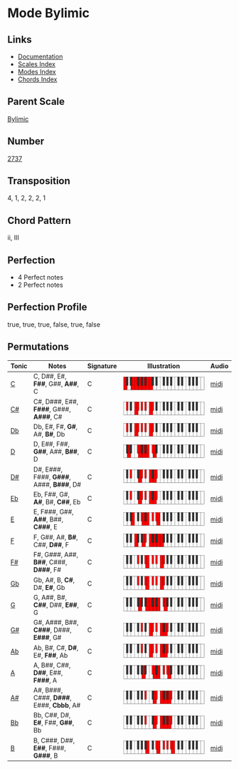# Mode Bylimic

## Links

- [Documentation](README.md)
- [Scales Index](Scales.md)
- [Modes Index](Modes.md)
- [Chords Index](Chords.md)

## Parent Scale

[Bylimic](ScaleBylimic.md)

## Number

[2737](https://ianring.com/musictheory/scales/2737)

## Transposition

4, 1, 2, 2, 2, 1

## Chord Pattern

ii, III

## Perfection

- 4 Perfect notes
- 2 Perfect notes

## Perfection Profile

true, true, true, false, true, false

## Permutations

| Tonic | Notes | Signature | Illustration | Audio |
|-------|-------|-----------|--------------|-------|
| [C](ModeCNaturalBylimic.md) | C, D##, E#, **F##**, G##, **A##**, C | C | ![CNaturalBylimic](ModeCNaturalBylimic.png) | [midi](https://github.com/edipermadi/music/blob/main/docs/ModeCNaturalBylimic.mid?raw=true) |
| [C#](ModeCSharpBylimic.md) | C#, D###, E##, **F###**, G###, **A###**, C# | C | ![CSharpBylimic](ModeCSharpBylimic.png) | [midi](https://github.com/edipermadi/music/blob/main/docs/ModeCSharpBylimic.mid?raw=true) |
| [Db](ModeDFlatBylimic.md) | Db, E#, F#, **G#**, A#, **B#**, Db | C | ![DFlatBylimic](ModeDFlatBylimic.png) | [midi](https://github.com/edipermadi/music/blob/main/docs/ModeDFlatBylimic.mid?raw=true) |
| [D](ModeDNaturalBylimic.md) | D, E##, F##, **G##**, A##, **B##**, D | C | ![DNaturalBylimic](ModeDNaturalBylimic.png) | [midi](https://github.com/edipermadi/music/blob/main/docs/ModeDNaturalBylimic.mid?raw=true) |
| [D#](ModeDSharpBylimic.md) | D#, E###, F###, **G###**, A###, **B###**, D# | C | ![DSharpBylimic](ModeDSharpBylimic.png) | [midi](https://github.com/edipermadi/music/blob/main/docs/ModeDSharpBylimic.mid?raw=true) |
| [Eb](ModeEFlatBylimic.md) | Eb, F##, G#, **A#**, B#, **C##**, Eb | C | ![EFlatBylimic](ModeEFlatBylimic.png) | [midi](https://github.com/edipermadi/music/blob/main/docs/ModeEFlatBylimic.mid?raw=true) |
| [E](ModeENaturalBylimic.md) | E, F###, G##, **A##**, B##, **C###**, E | C | ![ENaturalBylimic](ModeENaturalBylimic.png) | [midi](https://github.com/edipermadi/music/blob/main/docs/ModeENaturalBylimic.mid?raw=true) |
| [F](ModeFNaturalBylimic.md) | F, G##, A#, **B#**, C##, **D##**, F | C | ![FNaturalBylimic](ModeFNaturalBylimic.png) | [midi](https://github.com/edipermadi/music/blob/main/docs/ModeFNaturalBylimic.mid?raw=true) |
| [F#](ModeFSharpBylimic.md) | F#, G###, A##, **B##**, C###, **D###**, F# | C | ![FSharpBylimic](ModeFSharpBylimic.png) | [midi](https://github.com/edipermadi/music/blob/main/docs/ModeFSharpBylimic.mid?raw=true) |
| [Gb](ModeGFlatBylimic.md) | Gb, A#, B, **C#**, D#, **E#**, Gb | C | ![GFlatBylimic](ModeGFlatBylimic.png) | [midi](https://github.com/edipermadi/music/blob/main/docs/ModeGFlatBylimic.mid?raw=true) |
| [G](ModeGNaturalBylimic.md) | G, A##, B#, **C##**, D##, **E##**, G | C | ![GNaturalBylimic](ModeGNaturalBylimic.png) | [midi](https://github.com/edipermadi/music/blob/main/docs/ModeGNaturalBylimic.mid?raw=true) |
| [G#](ModeGSharpBylimic.md) | G#, A###, B##, **C###**, D###, **E###**, G# | C | ![GSharpBylimic](ModeGSharpBylimic.png) | [midi](https://github.com/edipermadi/music/blob/main/docs/ModeGSharpBylimic.mid?raw=true) |
| [Ab](ModeAFlatBylimic.md) | Ab, B#, C#, **D#**, E#, **F##**, Ab | C | ![AFlatBylimic](ModeAFlatBylimic.png) | [midi](https://github.com/edipermadi/music/blob/main/docs/ModeAFlatBylimic.mid?raw=true) |
| [A](ModeANaturalBylimic.md) | A, B##, C##, **D##**, E##, **F###**, A | C | ![ANaturalBylimic](ModeANaturalBylimic.png) | [midi](https://github.com/edipermadi/music/blob/main/docs/ModeANaturalBylimic.mid?raw=true) |
| [A#](ModeASharpBylimic.md) | A#, B###, C###, **D###**, E###, **Cbbb**, A# | C | ![ASharpBylimic](ModeASharpBylimic.png) | [midi](https://github.com/edipermadi/music/blob/main/docs/ModeASharpBylimic.mid?raw=true) |
| [Bb](ModeBFlatBylimic.md) | Bb, C##, D#, **E#**, F##, **G##**, Bb | C | ![BFlatBylimic](ModeBFlatBylimic.png) | [midi](https://github.com/edipermadi/music/blob/main/docs/ModeBFlatBylimic.mid?raw=true) |
| [B](ModeBNaturalBylimic.md) | B, C###, D##, **E##**, F###, **G###**, B | C | ![BNaturalBylimic](ModeBNaturalBylimic.png) | [midi](https://github.com/edipermadi/music/blob/main/docs/ModeBNaturalBylimic.mid?raw=true) |
